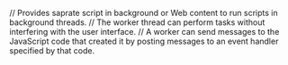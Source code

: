 // Provides saprate script in background or Web content to run scripts in background threads.
// The worker thread can perform tasks without interfering with the user interface.
// A worker can send messages to the JavaScript code that created it by posting messages to an event handler specified by that code.